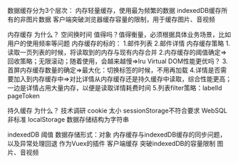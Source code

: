 数据缓存分为3个层次：
内存轻量缓存，使用最为频繁的数据
indexedDB缓存所有的非图片数据
客户端突破浏览器缓存容量的限制，用于缓存图片、音视频




内存缓存
为什么？
  空间换时间
  值得吗？值得衡量，必须根据具体业务场景，比如用户的使用频率等问题
内存缓存的标的：
  1.邮件列表
  2.邮件详情
内存缓存策略
  1.读取一页列表的时候，将读取到的内存与现有内存合并
  2.内存缓存的阈值确定=>回收策略；无限滚动；随着使用，会越来越慢=>lru
                      Virtual DOM性能更优吗？
  3.首屏内存缓存数量的确定=>最大化：切换标签的时候，不用再加载
  4.详情是否需要加入到内存缓存中=>对比详情从内存缓存还是持久缓存中读取，综合性能更高；一边是详情占用大量内存，以便是读取详情耗费时间
  5.列表filter策略：labelId pageToken


持久缓存
为什么？
技术调研
cookie 太小
sessionStorage不符合要求
WebSQL 非标准
localStorage 数据存储结构为字符串

indexedDB
        阈值 数据存储形式：对象
        内存缓存与indexedDB缓存的同步问题，以及异常处理回退
        作为Vuex的插件
客户端缓存
        突破indexedDB的容量限制 图片、音视频



